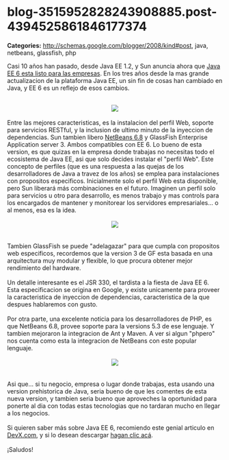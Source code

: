 # blog-3515952828243908885.post-4394525861846177374

**Categories:** http://schemas.google.com/blogger/2008/kind#post, java, netbeans, glassfish, php

Casi 10 años han pasado, desde Java EE 1.2, y Sun anuncia ahora que <a
      href="http://java.sun.com/javaee/">Java EE 6 esta listo para las empresas</a>. En los
      tres años desde la mas grande actualizacion de la plataforma Java EE, un sin fin de cosas han
      cambiado en Java, y EE 6 es un reflejo de esos cambios.<br /><br /><div
      class="separator" style="clear: both; text-align: center;"><a
      href="http://1.bp.blogspot.com/_ayvorITawE4/Sy6uXkRq-zI/AAAAAAAACQg/3Cw8vXKSjiI/s1600-h/5ehhcx.jpg"
      imageanchor="1" style="margin-left: 1em; margin-right: 1em;"><img border="0"
      src="http://1.bp.blogspot.com/_ayvorITawE4/Sy6uXkRq-zI/AAAAAAAACQg/3Cw8vXKSjiI/s200/5ehhcx.jpg"
      /></a><br /></div>&nbsp; <br />Entre las mejores
      caracteristicas, es la instalacion del perfil Web, soporte para servicios RESTful, y la
      inclusion de ultimo minuto de la inyeccion de dependencias. Sun tambien libero <a
      href="http://netbeans.org/community/news/show/1449.html">NetBeans 6.8</a> y GlassFish
      Enterprise Application server 3. Ambos compatibles con EE 6. Lo bueno de esta version, es que
      quizas en la empresa donde trabajas no necesitas todo el ecosistema de Java EE, asi que solo
      decides instalar el "perfil Web". Este concepto de perfiles (que es una respuesta a las quejas
      de los desarrolladores de Java a travez de los años) se emplea para instalaciones con
      propositos especificos. Inicialmente solo el perfil Web esta disponible, pero Sun liberará más
      combinaciones en el futuro. Imaginen un perfil solo para servicios u otro para desarrollo, es
      menos trabajo y mas controls para los encargados de mantener y monitorear los servidores
      empresariales... o al menos, esa es la idea.<br /><br /><div class="separator"
      style="clear: both; text-align: center;"><a
      href="http://3.bp.blogspot.com/_ayvorITawE4/Sy6uT3ITfsI/AAAAAAAACQQ/mUEtF1fmNi8/s1600-h/glassfish_front_cover_full.GIF"
      imageanchor="1" style="margin-left: 1em; margin-right: 1em;"><img border="0"
      src="http://3.bp.blogspot.com/_ayvorITawE4/Sy6uT3ITfsI/AAAAAAAACQQ/mUEtF1fmNi8/s200/glassfish_front_cover_full.GIF"
      /></a><br /></div><br /><br />Tambien GlassFish se puede
      "adelagazar" para que cumpla con propositos web especificos, recordemos que la version 3 de GF
      esta basada en una arquitectura muy modular y flexible, lo que procura obtener mejor
      rendimiento del hardware.<br /><br />Un detalle interesante es el JSR 330, el
      tardista a la fiesta de Java EE 6. Esta especificacion se origina en Google, y existe
      unicamente para proveer la caracteristica de inyeccion de dependencias, caracteristica de la
      que despues hablaremos con gusto.<br /><br />Por otra parte, una excelente noticia
      para los desarrolladores de PHP, es que NetBeans 6.8, provee soporte para la versions 5.3 de
      ese lenguaje. Y tambien mejoraron la integracion de Ant y Maven. A ver si algun "phpero" nos
      cuenta como esta la integracion de NetBeans con este popular lenguaje.<br /><br
      /><div class="separator" style="clear: both; text-align: center;"><a
      href="http://4.bp.blogspot.com/_ayvorITawE4/Sy6uWVN-rhI/AAAAAAAACQY/KoZpoCheLvI/s1600-h/2ly2yk10.jpg"
      imageanchor="1" style="margin-left: 1em; margin-right: 1em;"><img border="0"
      src="http://4.bp.blogspot.com/_ayvorITawE4/Sy6uWVN-rhI/AAAAAAAACQY/KoZpoCheLvI/s200/2ly2yk10.jpg"
      /></a><br /></div><br /><br />Asi que... si tu negocio,
      empresa o lugar donde trabajas, esta usando una version prehistorica de Java, seria bueno de
      que les comentes de esta nueva version, y tambien seria bueno que aproveches la oportunidad
      para ponerte al dia con todas estas tecnologias que no tardaran mucho en llegar a los
      negocios.<br /><br />Si quieren saber más sobre Java EE 6, recomiendo este genial
      articulo en&nbsp; <a
      href="http://www.devx.com/Java/Article/42351/1763/page/2">DevX.com</a>, y si lo
      desean descargar <a
      href="http://java.sun.com/javaee/downloads/index.jsp?userOsIndex=6&amp;userOsId=windows&amp;userOsName=Windows">hagan
      clic acá</a>.<br /><br />¡Saludos!